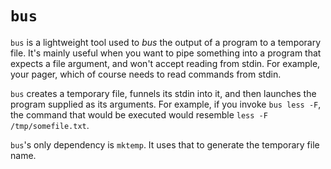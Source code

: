 # `bus`

`bus` is a lightweight tool used to _bus_ the output of a program to a temporary file.
It's mainly useful when you want to pipe something into a program that expects a file argument,
and won't accept reading from stdin.
For example, your pager, which of course needs to read commands from stdin.

`bus` creates a temporary file, funnels its stdin into it, and then launches the program supplied as its arguments.
For example, if you invoke `bus less -F`,
the command that would be executed would resemble `less -F /tmp/somefile.txt`.

`bus`'s only dependency is `mktemp`.
It uses that to generate the temporary file name.
